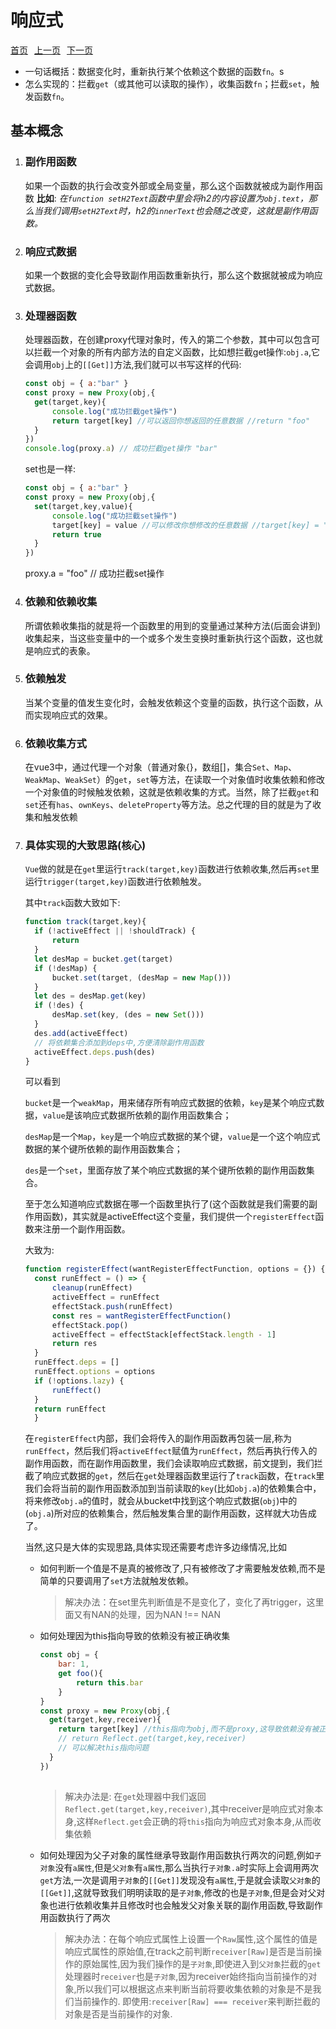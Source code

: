   
# 响应式
  
<p style="display: flex; justify-content: start; gap: 10px;">
  <a href="../README.md">首页</a>
  <a href="../reactivity/README.md">上一页</a>
  <a href="../README.md">下一页</a>
</p>
  
+ 一句话概括：数据变化时，重新执行某个依赖这个数据的函数`fn`。s
+ 怎么实现的：拦截`get`（或其他可以读取的操作），收集函数`fn`；拦截`set`，触发函数`fn`。
  
## 基本概念
  
1. ### 副作用函数
  
     如果一个函数的执行会改变外部或全局变量，那么这个函数就被成为副作用函数
      **比如**: *在`function setH2Text`函数中里会将h2的内容设置为`obj.text`，那么当我们调用`setH2Text`时，h2的`innerText`也会随之改变，这就是副作用函数。*
  
2. ### 响应式数据
  
      如果一个数据的变化会导致副作用函数重新执行，那么这个数据就被成为响应式数据。
  
3. ### 处理器函数
  
      处理器函数，在创建proxy代理对象时，传入的第二个参数，其中可以包含可以拦截一个对象的所有内部方法的自定义函数，比如想拦截get操作:`obj.a`,它会调用`obj`上的`[[Get]]`方法,我们就可以书写这样的代码:
  
      ```javascript
      const obj = { a:"bar" }
      const proxy = new Proxy(obj,{
        get(target,key){
            console.log("成功拦截get操作")
            return target[key] //可以返回你想返回的任意数据 //return "foo"
        }
      })
      console.log(proxy.a) // 成功拦截get操作 "bar"
      ```
  
      set也是一样:
  
      ```javascript
      const obj = { a:"bar" }
      const proxy = new Proxy(obj,{
        set(target,key,value){  
            console.log("成功拦截set操作")
            target[key] = value //可以修改你想修改的任意数据 //target[key] = "foo"
            return true
        }
      })
      ```
  
      proxy.a = "foo" // 成功拦截set操作
  
4. ### 依赖和依赖收集
  
      所谓依赖收集指的就是将一个函数里的用到的变量通过某种方法(后面会讲到)收集起来，当这些变量中的一个或多个发生变换时重新执行这个函数，这也就是响应式的表象。
  
5. ### 依赖触发
  
      当某个变量的值发生变化时，会触发依赖这个变量的函数，执行这个函数，从而实现响应式的效果。
  
6. ### 依赖收集方式
  
      在vue3中，通过代理一个对象（普通对象{}，数组[]，集合`Set`、`Map`、`WeakMap`、`WeakSet`）的`get`，`set`等方法，在读取一个对象值时收集依赖和修改一个对象值的时候触发依赖，这就是依赖收集的方式。当然，除了拦截`get`和`set`还有`has`、`ownKeys`、`deleteProperty`等方法。总之代理的目的就是为了收集和触发依赖
  
7. ### 具体实现的大致思路(核心)
  
      `Vue`做的就是在`get`里运行`track(target,key)`函数进行依赖收集,然后再`set`里运行`trigger(target,key)`函数进行依赖触发。
  
      其中`track`函数大致如下:
  
      ``` javascript
      function track(target,key){
        if (!activeEffect || !shouldTrack) {
            return
        }
        let desMap = bucket.get(target)
        if (!desMap) {
            bucket.set(target, (desMap = new Map()))
        }
        let des = desMap.get(key)
        if (!des) {
            desMap.set(key, (des = new Set()))
        }
        des.add(activeEffect)
        // 将依赖集合添加到deps中,方便清除副作用函数
        activeEffect.deps.push(des)
      }
      ```
  
      可以看到
  
      `bucket`是一个`weakMap`，用来储存所有响应式数据的依赖，`key`是某个响应式数据，`value`是该响应式数据所依赖的副作用函数集合；
  
      `desMap`是一个`Map`，`key`是一个响应式数据的某个键，`value`是一个这个响应式数据的某个键所依赖的副作用函数集合；
  
      `des`是一个`set`，里面存放了某个响应式数据的某个键所依赖的副作用函数集合。
  
      至于怎么知道响应式数据在哪一个函数里执行了(这个函数就是我们需要的副作用函数)，其实就是activeEffect这个变量，我们提供一个`registerEffect`函数来注册一个副作用函数。
  
      大致为:
  
      ``` javascript
      function registerEffect(wantRegisterEffectFunction, options = {}) {
        const runEffect = () => {
            cleanup(runEffect)
            activeEffect = runEffect
            effectStack.push(runEffect)
            const res = wantRegisterEffectFunction()
            effectStack.pop()
            activeEffect = effectStack[effectStack.length - 1]
            return res
        }
        runEffect.deps = []
        runEffect.options = options
        if (!options.lazy) {
            runEffect()
        }
        return runEffect
        }
      ```
  
      在`registerEffect`内部，我们会将传入的副作用函数再包装一层,称为`runEffect`，然后我们将`activeEffect`赋值为`runEffect`，然后再执行传入的副作用函数，而在副作用函数里，我们会读取响应式数据，前文提到，我们拦截了响应式数据的`get`，然后在`get`处理器函数里运行了`track`函数，在`track`里我们会将当前的副作用函数添加到当前读取的`key`(比如`obj.a`)的依赖集合中，将来修改`obj.a`的值时，就会从bucket中找到这个响应式数据(`obj`)中的(`obj.a`)所对应的依赖集合，然后触发集合里的副作用函数，这样就大功告成了。
  
      当然,这只是大体的实现思路,具体实现还需要考虑许多边缘情况,比如
  
      + 如何判断一个值是不是真的被修改了,只有被修改了才需要触发依赖,而不是简单的只要调用了`set`方法就触发依赖。
  
        >解决办法：在set里先判断值是不是变化了，变化了再trigger，这里面又有NAN的处理，因为NAN !== NAN
  
      + 如何处理因为this指向导致的依赖没有被正确收集
  
        ``` javascript
        const obj = { 
            bar: 1,
            get foo(){
                return this.bar
            }
        }
        const proxy = new Proxy(obj,{
          get(target,key,receiver){
            return target[key] //this指向为obj,而不是proxy,这导致依赖没有被正确收集
            // return Reflect.get(target,key,receiver)
            // 可以解决this指向问题
          }
        })
  
        ```
  
        >解决办法是: 在`get`处理器中我们返回`Reflect.get(target,key,receiver)`,其中receiver是响应式对象本身,这样`Reflect.get`会正确的将`this`指向为响应式对象本身,从而收集依赖
  
      + 如何处理因为父子对象的属性继承导致副作用函数执行两次的问题,例如`子对象`没有`a属性`,但是`父对象`有`a属性`,那么当执行`子对象.a`时实际上会调用两次`get`方法,一次是调用`子对象`的`[[Get]]`发现没有`a属性`,于是就会读取`父对象`的`[[Get]]`,这就导致我们明明读取的是`子对象`,修改的也是`子对象`,但是会对父对象也进行依赖收集并且修改时也会触发父对象关联的副作用函数,导致副作用函数执行了两次
        >解决办法：在每个响应式属性上设置一个`Raw`属性,这个属性的值是响应式属性的原始值,在track之前判断`receiver[Raw]`是否是当前操作的原始属性,因为我们操作的是`子对象`,即使进入到`父对象`拦截的`get`处理器时`receiver`也是`子对象`,因为receiver始终指向当前操作的对象,所以我们可以根据这点来判断当前将要收集依赖的对象是不是我们当前操作的.
        >即使用:`receiver[Raw] === receiver`来判断拦截的对象是否是当前操作的对象.
  